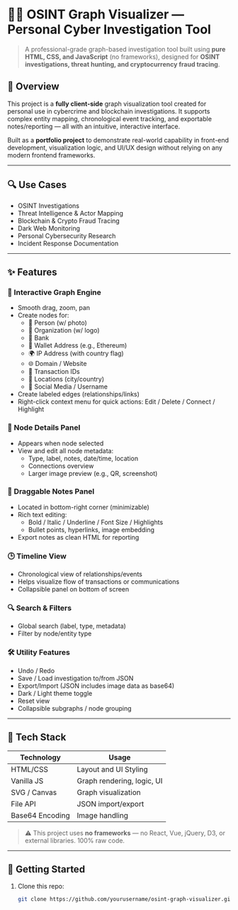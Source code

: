 # 🕵️‍♂️ OSINT Graph Visualizer — Personal Cyber Investigation Tool

> A professional-grade graph-based investigation tool built using **pure HTML, CSS, and JavaScript** (no frameworks), designed for **OSINT investigations, threat hunting, and cryptocurrency fraud tracing**.

## 🎯 Overview

This project is a **fully client-side** graph visualization tool created for personal use in cybercrime and blockchain investigations. It supports complex entity mapping, chronological event tracking, and exportable notes/reporting — all with an intuitive, interactive interface.

Built as a **portfolio project** to demonstrate real-world capability in front-end development, visualization logic, and UI/UX design without relying on any modern frontend frameworks.

---

## 🔍 Use Cases

- OSINT Investigations
- Threat Intelligence & Actor Mapping
- Blockchain & Crypto Fraud Tracing
- Dark Web Monitoring
- Personal Cybersecurity Research
- Incident Response Documentation

---

## ✨ Features

### 🧠 Interactive Graph Engine

- Smooth drag, zoom, pan
- Create nodes for:
  - 👤 Person (w/ photo)
  - 🏢 Organization (w/ logo)
  - 🏦 Bank
  - 💸 Wallet Address (e.g., Ethereum)
  - 🌍 IP Address (with country flag)
  - 🌐 Domain / Website
  - 🧾 Transaction IDs
  - 📍 Locations (city/country)
  - 📱 Social Media / Username
- Create labeled edges (relationships/links)
- Right-click context menu for quick actions: Edit / Delete / Connect / Highlight

### 📑 Node Details Panel

- Appears when node selected
- View and edit all node metadata:
  - Type, label, notes, date/time, location
  - Connections overview
  - Larger image preview (e.g., QR, screenshot)

### 📝 Draggable Notes Panel

- Located in bottom-right corner (minimizable)
- Rich text editing:
  - Bold / Italic / Underline / Font Size / Highlights
  - Bullet points, hyperlinks, image embedding
- Export notes as clean HTML for reporting

### 🕒 Timeline View

- Chronological view of relationships/events
- Helps visualize flow of transactions or communications
- Collapsible panel on bottom of screen

### 🔍 Search & Filters

- Global search (label, type, metadata)
- Filter by node/entity type

### 🛠️ Utility Features

- Undo / Redo
- Save / Load investigation to/from JSON
- Export/Import (JSON includes image data as base64)
- Dark / Light theme toggle
- Reset view
- Collapsible subgraphs / node grouping

---

## 🧾 Tech Stack

| Technology     | Usage                         |
|----------------|-------------------------------|
| HTML/CSS       | Layout and UI Styling         |
| Vanilla JS     | Graph rendering, logic, UI    |
| SVG / Canvas   | Graph visualization            |
| File API       | JSON import/export            |
| Base64 Encoding| Image handling                |

> ⚠️ This project uses **no frameworks** — no React, Vue, jQuery, D3, or external libraries. 100% raw code.

---

## 🚀 Getting Started

1. Clone this repo:
   ```bash
   git clone https://github.com/yourusername/osint-graph-visualizer.git

